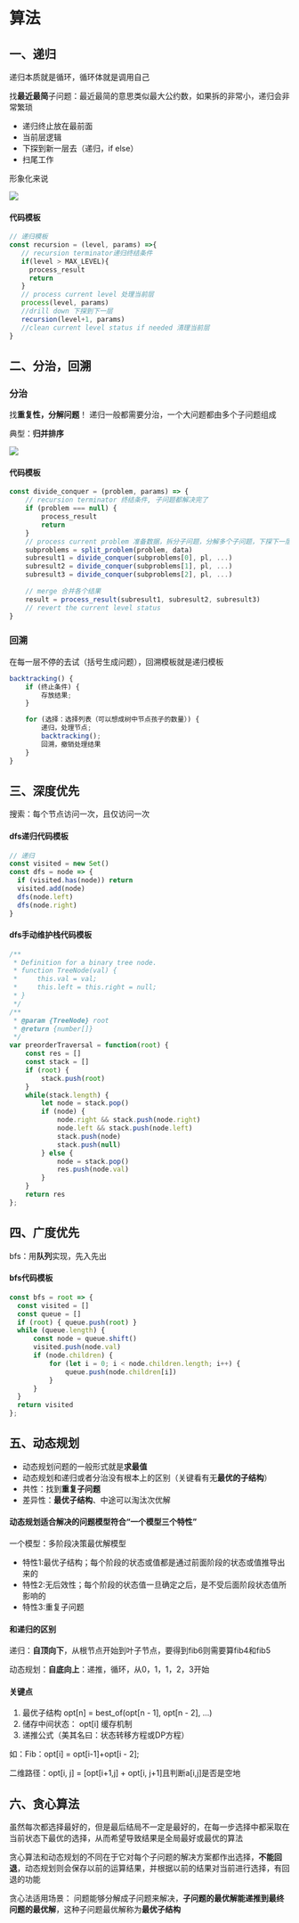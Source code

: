 # 算法

## 一、递归
递归本质就是循环，循环体就是调用自己

找**最近最简**子问题：最近最简的意思类似最大公约数，如果拆的非常小，递归会非常繁琐

- 递归终止放在最前面
- 当前层逻辑
- 下探到新一层去（递归，if else）
- 扫尾工作

形象化来说

![](/images/daomeng.png)

#### 代码模板
```js
// 递归模板
const recursion = (level, params) =>{
   // recursion terminator递归终结条件
   if(level > MAX_LEVEL){
     process_result
     return 
   }
   // process current level 处理当前层
   process(level, params)
   //drill down 下探到下一层
   recursion(level+1, params)
   //clean current level status if needed 清理当前层
}
```

## 二、分治，回溯
### 分治
找**重复性，分解问题**！ 递归一般都需要分治，一个大问题都由多个子问题组成

典型：**归并排序**

![](/images/divide.png)

#### 代码模板
```js
const divide_conquer = (problem, params) => {
    // recursion terminator 终结条件, 子问题都解决完了
    if (problem === null) {
        process_result
        return
    }
    // process current problem 准备数据，拆分子问题，分解多个子问题，下探下一层
    subproblems = split_problem(problem, data)
    subresult1 = divide_conquer(subproblems[0], pl, ...)
    subresult2 = divide_conquer(subproblems[1], pl, ...)
    subresult3 = divide_conquer(subproblems[2], pl, ...)
    
    // merge 合并各个结果
    result = process_result(subresult1, subresult2, subresult3)
    // revert the current level status
}
```

### 回溯
在每一层不停的去试（括号生成问题），回溯模板就是递归模板
```js
backtracking() {
    if (终止条件) {
        存放结果;
    }

    for (选择：选择列表（可以想成树中节点孩子的数量）) {
        递归，处理节点;
        backtracking();
        回溯，撤销处理结果
    }
}
```

## 三、深度优先
搜索：每个节点访问一次，且仅访问一次

#### dfs递归代码模板
```js
// 递归
const visited = new Set()
const dfs = node => {
  if (visited.has(node)) return
  visited.add(node)
  dfs(node.left)
  dfs(node.right)
}


```
#### dfs手动维护栈代码模板
```js
/**
 * Definition for a binary tree node.
 * function TreeNode(val) {
 *     this.val = val;
 *     this.left = this.right = null;
 * }
 */
/**
 * @param {TreeNode} root
 * @return {number[]}
 */
var preorderTraversal = function(root) {
    const res = []
    const stack = []
    if (root) {
        stack.push(root)
    }
    while(stack.length) {
        let node = stack.pop()
        if (node) {
            node.right && stack.push(node.right)
            node.left && stack.push(node.left)
            stack.push(node)
            stack.push(null)
        } else {
            node = stack.pop()
            res.push(node.val)
        }
    }
    return res
};
```

## 四、广度优先
bfs：用**队列**实现，先入先出

#### bfs代码模板
```js
const bfs = root => {
  const visited = []
  const queue = []
  if (root) { queue.push(root) }
  while (queue.length) {
      const node = queue.shift()
      visited.push(node.val)
      if (node.children) {
          for (let i = 0; i < node.children.length; i++) {
              queue.push(node.children[i])
          }
      }
  }
  return visited
};
```

## 五、动态规划
- 动态规划问题的一般形式就是**求最值**
- 动态规划和递归或者分治没有根本上的区别（关键看有无**最优的子结构**）
- 共性：找到**重复子问题**
- 差异性：**最优子结构**、中途可以淘汰次优解
#### 动态规划适合解决的问题模型符合“一个模型三个特性”

一个模型：多阶段决策最优解模型
- 特性1:最优子结构；每个阶段的状态或值都是通过前面阶段的状态或值推导出来的
- 特性2:无后效性；每个阶段的状态值一旦确定之后，是不受后面阶段状态值所影响的
- 特性3:重复子问题

#### 和递归的区别

递归：**自顶向下**，从根节点开始到叶子节点，要得到fib6则需要算fib4和fib5

动态规划：**自底向上**：递推，循环，从0，1，1，2，3开始

#### 关键点
1. 最优子结构 opt[n] = best_of(opt[n - 1], opt[n - 2], ...)
2. 储存中间状态： opt[i] 缓存机制
3. 递推公式（美其名曰：状态转移方程或DP方程）

如：Fib：opt[i] = opt[i-1]+opt[i - 2];

   二维路径：opt[i, j] = [opt[i+1,j] + opt[i, j+1]且判断a[i,j]是否是空地

## 六、贪心算法
虽然每次都选择最好的，但是最后结局不一定是最好的，在每一步选择中都采取在当前状态下最优的选择，从而希望导致结果是全局最好或最优的算法

贪心算法和动态规划的不同在于它对每个子问题的解决方案都作出选择，**不能回退**，动态规划则会保存以前的运算结果，并根据以前的结果对当前进行选择，有回退的功能

贪心法适用场景：
问题能够分解成子问题来解决，**子问题的最优解能递推到最终问题的最优解**，这种子问题最优解称为**最优子结构**
